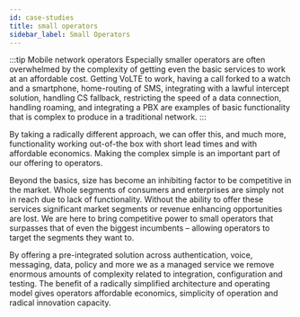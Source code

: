 ```yaml
---
id: case-studies
title: small operators
sidebar_label: Small Operators
---
```


:::tip Mobile network operators 
Especially smaller operators are often overwhelmed by the complexity of getting even the basic services to work at an affordable cost. Getting VoLTE to work, having a call forked to a watch and a smartphone, home-routing of SMS, integrating with a lawful intercept solution, handling CS fallback, restricting the speed of a data connection, handling roaming, and integrating a PBX are examples of basic functionality that is complex to produce in a traditional network.
:::

By taking a radically different approach, we can offer this, and much more, functionality working out-of-the box with short lead times and with affordable economics. Making the complex simple is an important part of our offering to operators.

Beyond the basics, size has become an inhibiting factor to be competitive in the market. Whole segments of consumers and enterprises are simply not in reach due to lack of functionality. Without the ability to offer these services significant market segments or revenue enhancing opportunities are lost. We are here to bring competitive power to small operators that surpasses that of even the biggest incumbents – allowing operators to target the segments they want to.

By offering a pre-integrated solution across authentication, voice, messaging, data, policy and more we as a managed service we remove enormous amounts of complexity related to integration, configuration and testing. The benefit of a radically simplified architecture and operating model gives operators affordable economics, simplicity of operation and radical innovation capacity.
